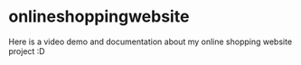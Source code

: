 # onlineshoppingwebsite
Here is a video demo and documentation about my online shopping website project :D
